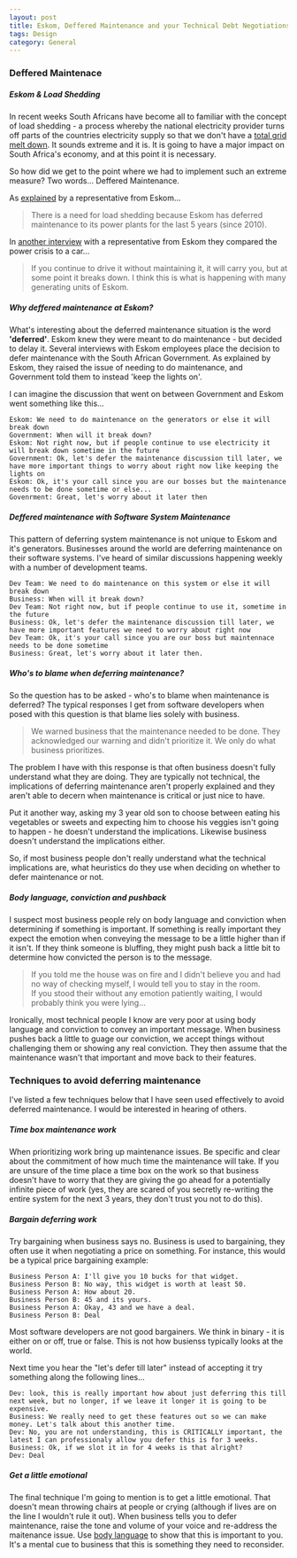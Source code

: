 ```yaml
---
layout: post
title: Eskom, Deffered Maintenance and your Technical Debt Negotiations
tags: Design
category: General
---
```

### Deffered Maintenace ###

##### Eskom & Load Shedding #####

In recent weeks South Africans have become all to familiar with the concept of load shedding - a process whereby the national electricity provider turns off parts of the countries electricity supply so that we don't have a [total grid melt down](http://www.timeslive.co.za/local/2014/11/03/load-shedding-is-to-avoid-grid-blackout-eskom). It sounds extreme and it is. It is going to have a major impact on South Africa's economy, and at this point it is necessary.

So how did we get to the point where we had to implement such an extreme measure? Two words... Deffered Maintenance.

As [explained](http://www.techcentral.co.za/eskom-commences-load-shedding/53593/) by a representative from Eskom...

> There is a need for load shedding because Eskom has deferred maintenance to its power plants for the last 5 years (since 2010). 

In [another interview](http://mybroadband.co.za/news/energy/116962-anc-government-contributed-to-power-crisis-eskom-ceo.html) with a representative from Eskom they compared the power crisis to a car... 

> If you continue to drive it without maintaining it, it will carry you, but at some point it breaks down. I think this is what is happening with many generating units of Eskom.

##### Why deffered maintenance at Eskom? #####

What's interesting about the deferred maintenance situation is the word **'deferred'**. Eskom knew they were meant to do maintenance - but decided to delay it. Several interviews with Eskom employees place the decision to defer maintenance with the South African Government. As explained by Eskom, they raised the issue of needing to do maintenance, and Government told them to instead 'keep the lights on'. 

I can imagine the discussion that went on between Government and Eskom went something like this...

~~~
Eskom: We need to do maintenance on the generators or else it will break down  
Government: When will it break down?  
Eskom: Not right now, but if people continue to use electricity it will break down sometime in the future
Government: Ok, let's defer the maintenance discussion till later, we have more important things to worry about right now like keeping the lights on  
Eskom: Ok, it's your call since you are our bosses but the maintenance needs to be done sometime or else...
Govenrment: Great, let's worry about it later then  
~~~

##### Deffered maintenance with Software System Maintenance #####

This pattern of deferring system maintenance is not unique to Eskom and it's generators. Businesses around the world are deferring maintenance on their software systems. I've heard of similar discussions happening weekly with a number of development teams.

~~~
Dev Team: We need to do maintenance on this system or else it will break down  
Business: When will it break down?  
Dev Team: Not right now, but if people continue to use it, sometime in the future  
Business: Ok, let's defer the maintenance discussion till later, we have more important features we need to worry about right now  
Dev Team: Ok, it's your call since you are our boss but maintennace needs to be done sometime  
Business: Great, let's worry about it later then.  
~~~

##### Who's to blame when deferring maintenance? #####

So the question has to be asked - who's to blame when maintenance is deferred? The typical responses I get from software developers when posed with this question is that blame lies solely with business. 

> We warned business that the maintenance needed to be done. They acknowledged our warning and didn't prioritize it. We only do what business prioritizes.

The problem I have with this response is that often business doesn't fully understand what they are doing. They are typically not technical, the implications of deferring maintenance aren't properly explained and they aren't able to decern when maintenance is critical or just nice to have. 

Put it another way, asking my 3 year old son to choose between eating his vegetables or sweets and expecting him to choose his veggies isn't going to happen - he doesn't understand the implications. Likewise business doesn't understand the implications either.

So, if most business people don't really understand what the technical implications are, what heuristics do they use when deciding on whether to defer maintenance or not.

##### Body language, conviction and pushback ####

I suspect most business people rely on body language and conviction when determining if something is important. If something is really important they expect the emotion when conveying the message to be a little higher than if it isn't. If they think someone is bluffing, they might push back a little bit to determine how convicted the person is to the message. 

> If you told me the house was on fire and I didn't believe you and had no way of checking myself, I would tell you to stay in the room.  
> If you stood their without any emotion patiently waiting, I would probably think you were lying...

Ironically, most technical people I know are very poor at using body language and conviction to convey an important message. When business pushes back a little to guage our conviction, we accept things without challenging them or showing any real conviction. They then assume that the maintenance wasn't that important and move back to their features. 

### Techniques to avoid deferring maintenance ###

I've listed a few techniques below that I have seen used effectively to avoid deferred maintenance. I would be interested in hearing of others.

##### Time box maintenance work #####

When prioritizing work bring up maintenance issues. Be specific and clear about the commitment of how much time the maintenance will take. If you are unsure of the time place a time box on the work so that business doesn't have to worry that they are giving the go ahead for a potentially infinite piece of work (yes, they are scared of you secretly re-writing the entire system for the next 3 years, they don't trust you not to do this). 

##### Bargain deferring work #####

Try bargaining when business says no. Business is used to bargaining, they often use it when negotiating a price on something. For instance, this would be a typical price bargaining example:

~~~
Business Person A: I'll give you 10 bucks for that widget. 
Business Person B: No way, this widget is worth at least 50.
Business Person A: How about 20. 
Business Person B: 45 and its yours. 
Business Person A: Okay, 43 and we have a deal. 
Business Person B: Deal
~~~

Most software developers are not good bargainers. We think in binary - it is either on or off, true or false. This is not how busienss typically looks at the world.

Next time you hear the "let's defer till later" instead of accepting it try something along the following lines...

~~~
Dev: look, this is really important how about just deferring this till next week, but no longer, if we leave it longer it is going to be expensive. 
Business: We really need to get these features out so we can make money. Let's talk about this another time. 
Dev: No, you are not understanding, this is CRITICALLY important, the latest I can professionaly allow you defer this is for 3 weeks.  
Business: Ok, if we slot it in for 4 weeks is that alright?
Dev: Deal
~~~

##### Get a little emotional #####

The final technique I'm going to mention is to get a little emotional. That doesn't mean throwing chairs at people or crying (although if lives are on the line I wouldn't rule it out). When business tells you to defer maintenance, raise the tone and volume of your voice and re-address the maitenance issue. Use [body language](http://www.businessballs.com/body-language.htm) to show that this is important to you. It's a mental cue to business that this is something they need to reconsider.


